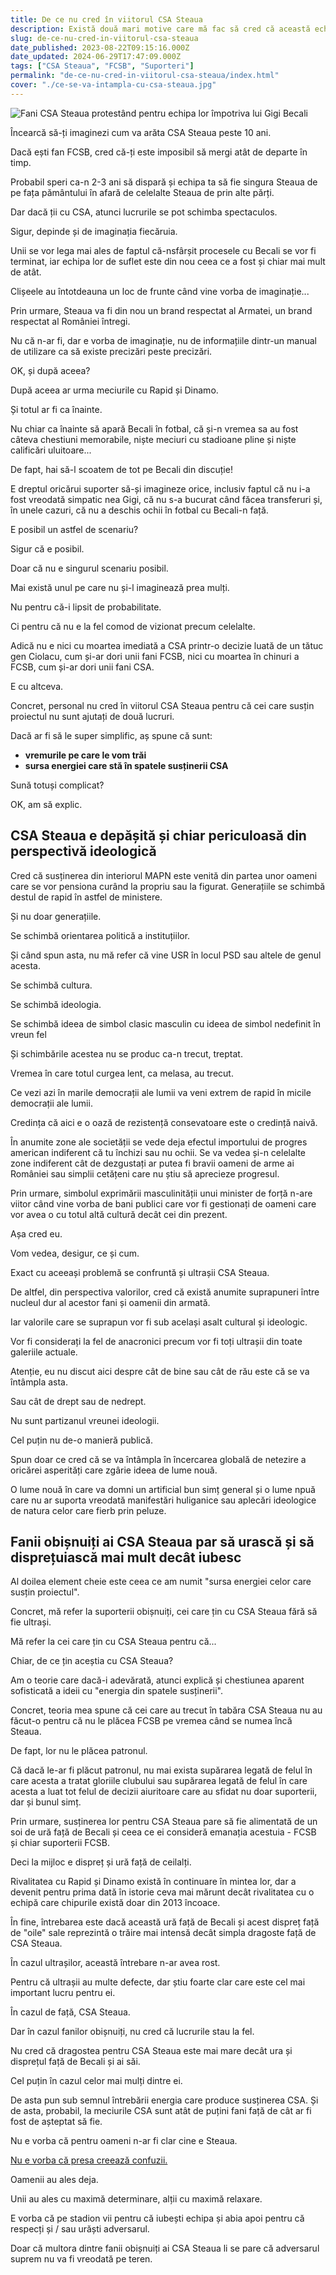 ```yaml
---
title: De ce nu cred în viitorul CSA Steaua
description: Există două mari motive care mă fac să cred că această echipă de fotbal n-are viitor. Niciunul nu are legătură cu legislația sau cu dificultatea asocierii cu un privat. 
slug: de-ce-nu-cred-in-viitorul-csa-steaua
date_published: 2023-08-22T09:15:16.000Z
date_updated: 2024-06-29T17:47:09.000Z
tags: ["CSA Steaua", "FCSB", "Suporteri"]
permalink: "de-ce-nu-cred-in-viitorul-csa-steaua/index.html"
cover: "./ce-se-va-intampla-cu-csa-steaua.jpg"
---
```


![Fani CSA Steaua protestând pentru echipa lor împotriva lui Gigi Becali](./ce-se-va-intampla-cu-csa-steaua.jpg)

Încearcă să-ți imaginezi cum va arăta CSA Steaua peste 10 ani.

Dacă ești fan FCSB, cred că-ți este imposibil să mergi atât de departe în timp.

Probabil speri ca-n 2-3 ani să dispară și echipa ta să fie singura Steaua de pe fața pământului în afară de celelalte Steaua de prin alte părți.

Dar dacă ții cu CSA, atunci lucrurile se pot schimba spectaculos.

Sigur, depinde și de imaginația fiecăruia.

Unii se vor lega mai ales de faptul că-nsfârșit procesele cu Becali se vor fi terminat, iar echipa lor de suflet este din nou ceea ce a fost și chiar mai mult de atât.

Clișeele au întotdeauna un loc de frunte când vine vorba de imaginație...

Prin urmare, Steaua va fi din nou un brand respectat al Armatei, un brand respectat al României întregi.

Nu că n-ar fi, dar e vorba de imaginație, nu de informațiile dintr-un manual de utilizare ca să existe precizări peste precizări.

OK, și după aceea?

După aceea ar urma meciurile cu Rapid și Dinamo.

Și totul ar fi ca înainte.

Nu chiar ca înainte să apară Becali în fotbal, că și-n vremea sa au fost câteva chestiuni memorabile, niște meciuri cu stadioane pline și niște calificări uluitoare...

De fapt, hai să-l scoatem de tot pe Becali din discuție!

E dreptul oricărui suporter să-și imagineze orice, inclusiv faptul că nu i-a fost vreodată simpatic nea Gigi, că nu s-a bucurat când făcea transferuri și, în unele cazuri, că nu a deschis ochii în fotbal cu Becali-n față.

E posibil un astfel de scenariu?

Sigur că e posibil.

Doar că nu e singurul scenariu posibil.

Mai există unul pe care nu și-l imaginează prea mulți.

Nu pentru că-i lipsit de probabilitate.

Ci pentru că nu e la fel comod de vizionat precum celelalte.

Adică nu e nici cu moartea imediată a CSA printr-o decizie luată de un tătuc gen Ciolacu, cum și-ar dori unii fani FCSB, nici cu moartea în chinuri a FCSB, cum și-ar dori unii fani CSA.

E cu altceva.

Concret, personal nu cred în viitorul CSA Steaua pentru că cei care susțin proiectul nu sunt ajutați de două lucruri.

Dacă ar fi să le super simplific, aș spune că sunt:

- **vremurile pe care le vom trăi**
- **sursa energiei care stă în spatele susținerii CSA**

Sună totuși complicat?

OK, am să explic.

## CSA Steaua e depășită și chiar periculoasă din perspectivă ideologică

Cred că susținerea din interiorul MAPN este venită din partea unor oameni care se vor pensiona curând la propriu sau la figurat. Generațiile se schimbă destul de rapid în astfel de ministere.

Și nu doar generațiile.

Se schimbă orientarea politică a instituțiilor.

Și când spun asta, nu mă refer că vine USR în locul PSD sau altele de genul acesta.

Se schimbă cultura.

Se schimbă ideologia.

Se schimbă ideea de simbol clasic masculin cu ideea de simbol nedefinit în vreun fel

Și schimbările acestea nu se produc ca-n trecut, treptat.

Vremea în care totul curgea lent, ca melasa, au trecut.

Ce vezi azi în marile democrații ale lumii va veni extrem de rapid în micile democrații ale lumii.

Credința că aici e o oază de rezistență consevatoare este o credință naivă.

În anumite zone ale societății se vede deja efectul importului de progres american indiferent că tu închizi sau nu ochii. Se va vedea și-n celelalte zone indiferent cât de dezgustați ar putea fi bravii oameni de arme ai României sau simplii cetățeni care nu știu să aprecieze progresul.

Prin urmare, simbolul exprimării masculinității unui minister de forță n-are viitor când vine vorba de bani publici care vor fi gestionați de oameni care vor avea o cu totul altă cultură decât cei din prezent.

Așa cred eu.

Vom vedea, desigur, ce și cum.

Exact cu aceeași problemă se confruntă și ultrașii CSA Steaua.

De altfel, din perspectiva valorilor, cred că există anumite suprapuneri între nucleul dur al acestor fani și oamenii din armată.

Iar valorile care se suprapun vor fi sub același asalt cultural și ideologic.

Vor fi considerați la fel de anacronici precum vor fi toți ultrașii din toate galeriile actuale.

Atenție, eu nu discut aici despre cât de bine sau cât de rău este că se va întâmpla asta.

Sau cât de drept sau de nedrept.

Nu sunt partizanul vreunei ideologii.

Cel puțin nu de-o manieră publică.

Spun doar ce cred că se va întâmpla în încercarea globală de netezire a oricărei asperități care zgârie ideea de lume nouă.

O lume nouă în care va domni un artificial bun simț general și o lume npuă care nu ar suporta vreodată manifestări huliganice sau aplecări ideologice de natura celor care fierb prin peluze.

## Fanii obișnuiți ai CSA Steaua par să urască și să disprețuiască mai mult decât iubesc

Al doilea element cheie este ceea ce am numit "sursa energiei celor care susțin proiectul".

Concret, mă refer la suporterii obișnuiți, cei care țin cu CSA Steaua fără să fie ultrași.

Mă refer la cei care țin cu CSA Steaua pentru că...

Chiar, de ce țin aceștia cu CSA Steaua?

Am o teorie care dacă-i adevărată, atunci explică și chestiunea aparent sofisticată a ideii cu "energia din spatele susținerii".

Concret, teoria mea spune că cei care au trecut în tabăra CSA Steaua nu au făcut-o pentru că nu le plăcea FCSB pe vremea când se numea încă Steaua.

De fapt, lor nu le plăcea patronul.

Că dacă le-ar fi plăcut patronul, nu mai exista supărarea legată de felul în care acesta a tratat gloriile clubului sau supărarea legată de felul în care acesta a luat tot felul de decizii aiuritoare care au sfidat nu doar suporterii, dar și bunul simț.

Prin urmare, susținerea lor pentru CSA Steaua pare să fie alimentată de un soi de ură față de Becali și ceea ce ei consideră emanația acestuia - FCSB și chiar suporterii FCSB.

Deci la mijloc e dispreț și ură față de ceilalți.

Rivalitatea cu Rapid și Dinamo există în continuare în mintea lor, dar a devenit pentru prima dată în istorie ceva mai mărunt decât rivalitatea cu o echipă care chipurile există doar din 2013 încoace.

În fine, întrebarea este dacă această ură față de Becali și acest dispreț față de "oile" sale reprezintă o trăire mai intensă decât simpla dragoste față de CSA Steaua.

În cazul ultrașilor, această întrebare n-ar avea rost.

Pentru că ultrașii au multe defecte, dar știu foarte clar care este cel mai important lucru pentru ei.

În cazul de față, CSA Steaua.

Dar în cazul fanilor obișnuiți, nu cred că lucrurile stau la fel.

Nu cred că dragostea pentru CSA Steaua este mai mare decât ura și disprețul față de Becali și ai săi.

Cel puțin în cazul celor mai mulți dintre ei.

De asta pun sub semnul întrebării energia care produce susținerea CSA. Și de asta, probabil, la meciurile CSA sunt atât de puțini fani față de cât ar fi fost de așteptat să fie.

Nu e vorba că pentru oameni n-ar fi clar cine e Steaua.

[Nu e vorba că presa creează confuzii.](https://www.cameravar.ro/vina-presei-fcsb-csa-steaua/)

Oamenii au ales deja.

Unii au ales cu maximă determinare, alții cu maximă relaxare.

E vorba că pe stadion vii pentru că iubești echipa și abia apoi pentru că respecți și / sau urăști adversarul.

Doar că multora dintre fanii obișnuiți ai CSA Steaua li se pare că adversarul suprem nu va fi vreodată pe teren.
